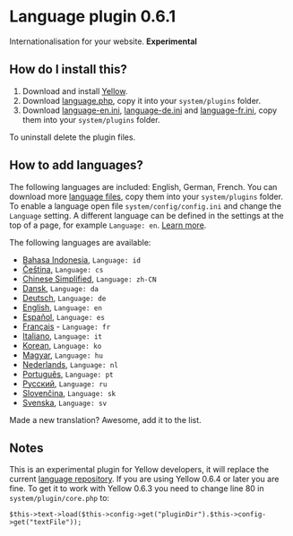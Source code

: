 Language plugin 0.6.1
======================
Internationalisation for your website. **Experimental**

How do I install this?
----------------------
1. Download and install [Yellow](https://github.com/datenstrom/yellow/).  
2. Download [language.php](language.php?raw=true), copy it into your `system/plugins` folder.  
3. Download [language-en.ini](language/language-en.ini?raw=true), [language-de.ini](language/language-de.ini?raw=true) and [language-fr.ini](language/language-fr.ini?raw=true), copy them into your `system/plugins` folder. 

To uninstall delete the plugin files.

How to add languages?
---------------------
The following languages are included: English, German, French. You can download more [language files](language), copy them into your `system/plugins` folder. To enable a language open file `system/config/config.ini` and change the `Language` setting. A different language can be defined in the settings at the top of a page, for example `Language: en`. [Learn more](https://github.com/datenstrom/yellow/wiki/Language-configuration).

The following languages are available:

* [Bahasa Indonesia](language/language-id.ini?raw=true), `Language: id`
* [Čeština](language/language-cs.ini?raw=true), `Language: cs`
* [Chinese Simplified](language/language-zh-CN.ini?raw=true), `Language: zh-CN`
* [Dansk](language/language-da.ini?raw=true), `Language: da`
* [Deutsch](language/language-de.ini?raw=true), `Language: de`
* [English](language/language-en.ini?raw=true), `Language: en`
* [Español](language/language-es.ini?raw=true), `Language: es`
* [Français](language/language-fr.ini?raw=true) - `Language: fr`
* [Italiano](language/language-it.ini?raw=true), `Language: it`
* [Korean](language/language-ko.ini?raw=true), `Language: ko`
* [Magyar](language/language-hu.ini?raw=true), `Language: hu`
* [Nederlands](language/language-nl.ini?raw=true), `Language: nl`
* [Português](language/language-pt.ini?raw=true), `Language: pt`
* [Русский](language/language-ru.ini?raw=true), `Language: ru`
* [Slovenčina](language/language-sk.ini?raw=true), `Language: sk`
* [Svenska](language/language-sv.ini?raw=true), `Language: sv`

Made a new translation? Awesome, add it to the list.

Notes
-----
This is an experimental plugin for Yellow developers, it will replace the current [language repository](https://github.com/datenstrom/yellow-extensions/tree/master/languages). If you are using Yellow 0.6.4 or later you are fine. To get it to work with Yellow 0.6.3 you need to change line 80 in `system/plugin/core.php` to:

```
$this->text->load($this->config->get("pluginDir").$this->config->get("textFile"));
```
